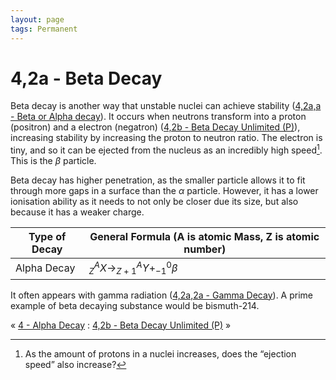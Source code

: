 ```yaml
---
layout: page
tags: Permanent 
---
```

# 4,2a - Beta Decay 
Beta decay is another way that unstable nuclei can achieve stability ([4,2a,a - Beta or Alpha decay](4,2a,a%20-%20Beta%20or%20Alpha%20decay)). It occurs when neutrons transform into a proton (positron) and a electron (negatron) ([4,2b - Beta Decay Unlimited (P)](4,2b%20-%20Beta%20Decay%20Unlimited%20(P))), increasing stability by increasing the proton to neutron ratio. The electron is tiny, and so it can be ejected from the nucleus as an incredibly high speed[^1]. This is the $\beta$ particle.

Beta decay has higher penetration, as the smaller particle allows it to fit through more gaps in a surface than the $\alpha$ particle. However, it has a lower ionisation ability as it needs to not only be closer due its size, but also because it has a weaker charge.

Type of Decay | General Formula (A is atomic Mass, Z is atomic number)
--- | ---
Alpha Decay | $^A_{Z}X\to^A_{Z+1}Y+^0_{-1}\beta$

It often appears with gamma radiation ([4,2a,2a - Gamma Decay](4,2a,2a%20-%20Gamma%20Decay)). A prime example of beta decaying substance would be bismuth-214.

« [4 - Alpha Decay](4%20-%20Alpha%20Decay) : [4,2b - Beta Decay Unlimited (P)](4,2b%20-%20Beta%20Decay%20Unlimited%20(P)) »

[^1]: As the amount of protons in a nuclei increases, does the “ejection speed” also increase?